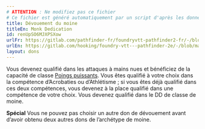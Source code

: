 ```yaml
---
# ATTENTION : Ne modifiez pas ce fichier
# Ce fichier est généré automatiquement par un script d'après les données du module Foundry VTT officiel et de sa traduction
title: Dévouement du moine
titleEn: Monk Dedication
id: renUpSO6MJXPSXow
urlFr: https://gitlab.com/pathfinder-fr/foundryvtt-pathfinder2-fr/-/blob/master/data/feats/renUpSO6MJXPSXow.htm
urlEn: https://gitlab.com/hooking/foundry-vtt---pathfinder-2e/-/blob/master/packs/data/feats.db/monk-dedication.json
layout: dons
---
```

Vous devenez qualifié dans les attaques à mains nues et bénéficiez de la capacité de classe [Poings puissants](../capacité-classe/poings-puissants.md). Vous êtes qualifié à votre choix dans la compétence d’Acrobaties ou d’Athlétisme ; si vous êtes déjà qualifié dans ces deux compétences, vous devenez à la place qualifié dans une compétence de votre choix. Vous devenez qualifié dans le DD de classe de moine.

**Spécial** Vous ne pouvez pas choisir un autre don de dévouement avant d’avoir obtenu deux autres dons de l’archétype de moine.

